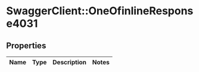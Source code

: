 # SwaggerClient::OneOfinlineResponse4031

## Properties
Name | Type | Description | Notes
------------ | ------------- | ------------- | -------------

